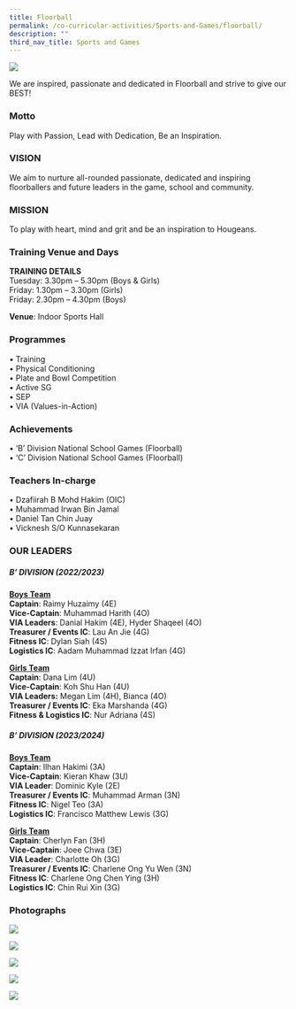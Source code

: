 ```yaml
---
title: Floorball
permalink: /co-curricular-activities/Sports-and-Games/floorball/
description: ""
third_nav_title: Sports and Games
---
```

![](/images/Floor/hsfb2023.jpeg)

We are inspired, passionate and dedicated in Floorball and strive to give our BEST!

### Motto  
Play with Passion, Lead with Dedication, Be an Inspiration.

### VISION
We aim to nurture all-rounded passionate, dedicated and inspiring floorballers and future leaders in the game, school and community.

### MISSION
To play with heart, mind and grit and be an inspiration to Hougeans.

### Training Venue and Days
**TRAINING DETAILS**  
Tuesday: 3.30pm – 5.30pm (Boys &amp; Girls)      
Friday: 1.30pm – 3.30pm (Girls)  
Friday: 2.30pm – 4.30pm (Boys)

**Venue**: Indoor Sports Hall 



### Programmes

•	Training  
•	Physical Conditioning  
•	Plate and Bowl Competition  
•	Active SG  
•	SEP  
•	VIA (Values-in-Action)  


### Achievements

•	‘B’ Division National School Games (Floorball)  
•	‘C’ Division National School Games (Floorball)

### Teachers In-charge
•	Dzafiirah B Mohd Hakim (OIC)  
•	Muhammad Irwan Bin Jamal  
•	Daniel Tan Chin Juay  
•	Vicknesh S/O Kunnasekaran  



### OUR LEADERS
##### B’ DIVISION (2022/2023)  
<u>**Boys Team**</u>  
**Captain**: Raimy Huzaimy (4E)  
**Vice-Captain**: Muhammad Harith (4O)  
**VIA Leaders**: Danial Hakim (4E), Hyder Shaqeel (4O)  
**Treasurer / Events IC**: Lau An Jie (4G)  
**Fitness IC**: Dylan Siah (4S)  
**Logistics IC**: Aadam Muhammad Izzat Irfan (4G)  

<u>**Girls Team**</u>  
**Captain**: Dana Lim (4U)  
**Vice-Captain**: Koh Shu Han (4U)  
**VIA Leaders:** Megan Lim (4H), Bianca (4O)  
**Treasurer / Events IC**: Eka Marshanda (4G)  
**Fitness &amp; Logistics IC**: Nur Adriana (4S)  

##### B’ DIVISION (2023/2024)
<u>**Boys Team**</u>  
**Captain**: Ilhan Hakimi (3A)  
**Vice-Captain**: Kieran Khaw (3U)  
**VIA Leader**: Dominic Kyle (2E)  
**Treasurer / Events IC**: Muhammad Arman (3N)  
**Fitness IC**: Nigel Teo (3A)  
**Logistics IC**: Francisco Matthew Lewis (3G)  

<u>**Girls Team**</u>  
**Captain**: Cherlyn Fan (3H)  
**Vice-Captain**: Joee Chwa (3E)  
**VIA Leader**: Charlotte Oh (3G)  
**Treasurer / Events IC**: Charlene Ong Yu Wen (3N)  
**Fitness IC**: Charlene Ong Chen Ying (3H)  
**Logistics IC**: Chin Rui Xin (3G)  



### Photographs

![](/images/flb3.jpeg)

![](/images/flb4.jpeg)

![](/images/flb5.jpeg)

![](/images/flb6.jpeg)

![](/images/flb7.jpeg)